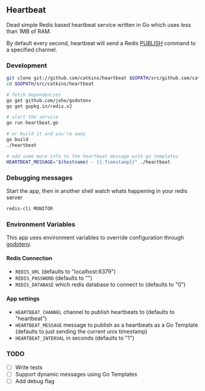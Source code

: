 ## Heartbeat

Dead simple Redis based heartbeat service written in Go which uses less than 1MB of RAM.

By default every second, heartbeat will send a Redis [PUBLISH](http://redis.io/commands/publish) command to a specified channel.

### Development

```bash
git clone git://github.com/catkins/heartbeat $GOPATH/src/github.com/catkins/heartbeat
cd $GOPATH/src/catkins/heartbeat

# fetch dependencies
go get github.com/joho/godotenv
go get gopkg.in/redis.v2

# start the service
go run heartbeat.go

# or build it and you're away
go build
./heartbeat

# add some more info to the heartbeat message with go templates
HEARTBEAT_MESSAGE="$(hostname) - {{.Timestamp}}" ./heartbeat
```

### Debugging messages

Start the app, then in another shell watch whats happening in your redis server

```bash
redis-cli MONITOR
```

### Environment Variables

This app uses environment variables to override configuration through [godotenv](github.com/joho/godotenv).

#### Redis Connection

- `REDIS_URL` (defaults to "localhost:6379")
- `REDIS_PASSWORD` (defaults to "")
- `REDIS_DATABASE` which redis database to connect to (defaults to "0")

#### App settings

- `HEARTBEAT_CHANNEL` channel to publish heartbeats to (defaults to "heartbeat")
- `HEARTBEAT_MESSAGE` message to publish as a heartbeats as a Go Template (defaults to just sending the current unix timestamp)
- `HEARTBEAT_INTERVAL` in seconds (defaults to "1")

### TODO

- [ ] Write tests
- [ ] Support dynamic messages using Go Templates
- [ ] Add debug flag
